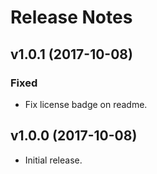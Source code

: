 Release Notes
=============

## v1.0.1 (2017-10-08)

### Fixed

- Fix license badge on readme.

## v1.0.0 (2017-10-08)

- Initial release.
